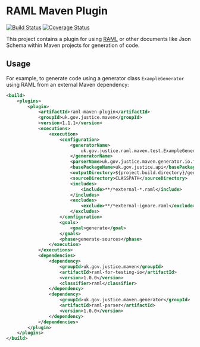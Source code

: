 # RAML Maven Plugin
[![Build Status](https://travis-ci.org/CJSCommonPlatform/generator-maven-plugin.svg?branch=master)](https://travis-ci.org/CJSCommonPlatform/generator-maven-plugin) 
[![Coverage Status](https://coveralls.io/repos/github/CJSCommonPlatform/generator-maven-plugin/badge.svg?branch=master)](https://coveralls.io/github/CJSCommonPlatform/generator-maven-plugin?branch=master)

This project contains a plugin for using [RAML](http://raml.org/) or other documents like Json Schema within Maven projects for generation of code.

## Usage

For example, to generate code using a generator class `ExampleGenerator` using RAML from an external
Maven dependency:

```xml
<build>
    <plugins>
        <plugin>
            <artifactId>raml-maven-plugin</artifactId>
            <groupId>uk.gov.justice.maven</groupId>
            <version>1.1.1</version>
            <executions>
                <execution>
                    <configuration>
                        <generatorName>
                            uk.gov.justice.raml.maven.test.ExampleGenerator
                        </generatorName>
                        <parserName>uk.gov.justice.maven.generator.io.files.parser.RamlFileParser</parserName>
                        <basePackageName>uk.gov.justice.api</basePackageName>
                        <outputDirectory>${project.build.directory}/generated-sources</outputDirectory>
                        <sourceDirectory>CLASSPATH</sourceDirectory>
                        <includes>
                            <include>**/*external-*.raml</include>
                        </includes>
                        <excludes>
                            <exclude>**/*external-ignore.raml</exclude>
                        </excludes>
                    </configuration>
                    <goals>
                        <goal>generate</goal>
                    </goals>
                    <phase>generate-sources</phase>
                </execution>
            </executions>
            <dependencies>
                <dependency>
                    <groupId>uk.gov.justice.maven</groupId>
                    <artifactId>raml-for-testing-io</artifactId>
                    <version>1.0.0</version>
                    <classifier>raml</classifier>
                </dependency>
                <dependency>
                    <groupId>uk.gov.justice.maven.generator</groupId>
                    <artifactId>raml-parser</artifactId>
                    <version>1.0.0</version>
                </dependency>
            </dependencies>
        </plugin>
    </plugins>
</build>
```

